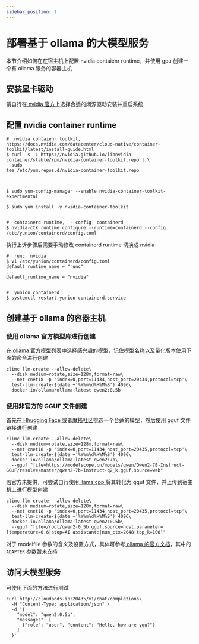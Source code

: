 ```yaml
---
sidebar_position: 1
---
```


# 部署基于 ollama 的大模型服务
本节介绍如何在在宿主机上配置 nvidia contaienr runtime，并使用 gpu 创建一个有 ollama 服务的容器主机

## 安装显卡驱动
请自行在[ nvidia 官方](https://www.nvidia.cn/drivers/lookup/)上选择合适的闭源驱动安装并重启系统

## 配置 nvidia container runtime
```shell
#  nvidia contaienr toolkit,  https://docs.nvidia.com/datacenter/cloud-native/container-toolkit/latest/install-guide.html
$ curl -s -L https://nvidia.github.io/libnvidia-container/stable/rpm/nvidia-container-toolkit.repo | \
  sudo   
tee /etc/yum.repos.d/nvidia-container-toolkit.repo
 
 
   
$ sudo yum-config-manager --enable nvidia-container-toolkit-experimental
   
$ sudo yum install -y nvidia-container-toolkit
 
 
#  containerd runtime,  --config  containerd 
$ nvidia-ctk runtime configure --runtime=containerd --config /etc/yunion/containerd/config.toml
```
执行上诉步骤后需要手动修改 containerd runtime 切换成 nvidia
```shell
#  runc  nvidia
$ vi /etc/yunion/containerd/config.toml
default_runtime_name = "runc"
---
default_runtime_name = "nvidia"
 
 
#  yunion containerd
$ systemctl restart yunion-containerd.service
```

## 创建基于 ollama 的容器主机
### 使用 ollama 官方模型库进行创建
在[ ollama 官方模型列表](https://ollama.com/library)中选择感兴趣的模型，记住模型名称以及量化版本使用下面的命令进行创建
```shell
climc llm-create --allow-delete\
  --disk medium=rotate,size=128m,format=raw\
  --net cnet18 -p 'index=0,port=11434,host_port=20434,protocol=tcp'\
  test-llm-create-$(date +'%Y%m%d%H%M%S') 4096\
  docker.io/ollama/ollama:latest qwen2:0.5b 
```
### 使用非官方的 GGUF 文件创建
首先在[ Hhugging Face ](https://huggingface.co/)或者[魔搭社区](https://modelscope.cn/)挑选一个合适的模型，然后使用 gguf 文件链接进行创建
```shell
climc llm-create --allow-delete\
  --disk medium=rotate,size=128m,format=raw\
  --net cnet18 -p 'index=0,port=11434,host_port=20435,protocol=tcp'\
  test-llm-create-$(date +'%Y%m%d%H%M%S') 4096\
  docker.io/ollama/ollama:latest qwen2:7b\
  --gguf "file=https://modelscope.cn/models/qwen/Qwen2-7B-Instruct-GGUF/resolve/master/qwen2-7b-instruct-q2_k.gguf,source=web"
```
若官方未提供，可尝试自行使用[ llama.cpp ](https://github.com/ggml-org/llama.cpp)将其转化为 gguf 文件，并上传到宿主机上进行模型创建
```shell
climc llm-create --allow-delete\
  --disk medium=rotate,size=128m,format=raw\
  --net cnet18 -p 'index=0,port=11434,host_port=20435,protocol=tcp'\
  test-llm-create-$(date +'%Y%m%d%H%M%S') 4096\
  docker.io/ollama/ollama:latest qwen2:0.5b\
  --gguf "file=/root/qwen2-0_5b.gguf,source=host,parameter=[temperature=0.6|stop=AI assistant:|num_ctx=2048|top_k=100]"
```
对于 modelfile 参数的含义及设置方式，具体可参考[ ollama 的官方文档](https://github.com/ollama/ollama/blob/main/docs/modelfile.md)，其中的 `ADAPTER` 参数暂未支持
## 访问大模型服务
可使用下面的方法进行测试
```shell
curl http://cloudpods-ip:20435/v1/chat/completions\
  -H "Content-Type: application/json" \
  -d '{
    "model": "qwen2:0.5b",
    "messages": [
      {"role": "user", "content": "Hello, how are you?"}
    ]
  }'
```